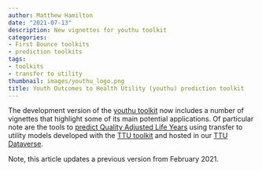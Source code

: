 ```yaml
---
author: Matthew Hamilton
date: "2021-07-13"
description: New vignettes for youthu toolkit
categories:
- First Bounce toolkits
- prediction toolkits
tags:
- toolkits
- transfer to utility
thumbnail: images/youthu_logo.png
title: Youth Outcomes to Health Utility (youthu) prediction toolkit
---
```


The development version of the [youthu toolkit](https://ready4-dev.github.io/youthu/index.html) now includes a number of vignettes that highlight some of its main potential applications. Of particular note are the tools to [predict Quality Adjusted Life Years](https://ready4-dev.github.io/youthu/articles/Prediction_With_Mdls.html) using transfer to utility models developed with the [TTU toolkit](https://ready4-dev.github.io/TTU/index.html) and hosted in our [TTU Dataverse](https://dataverse.harvard.edu/dataverse/TTU).

Note, this article updates a previous version from February 2021.

